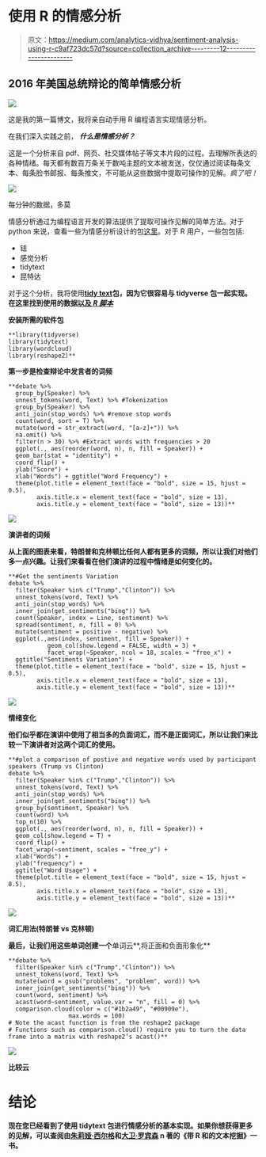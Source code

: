 # 使用 R 的情感分析

> 原文：<https://medium.com/analytics-vidhya/sentiment-analysis-using-r-c9af723dc57d?source=collection_archive---------12----------------------->

## 2016 年美国总统辩论的简单情感分析

![](img/f4162ae025276f9b43c5e557e796c603.png)

这是我的第一篇博文，我将亲自动手用 R 编程语言实现情感分析。

在我们深入实践之前， ***什么是情感分析？***

这是一个分析来自 pdf、网页、社交媒体帖子等文本片段的过程。去理解所表达的各种情绪。每天都有数百万条关于数吨主题的文本被发送，仅仅通过阅读每条文本、每条脸书邮报、每条推文，不可能从这些数据中提取可操作的见解。*疯了吧！*

![](img/5b57d35259903a56f8ea361a28ab843e.png)

每分钟的数据，多莫

情感分析通过为编程语言开发的算法提供了提取可操作见解的简单方法。对于 python 来说，查看一些为情感分析设计的包[这里](https://elitedatascience.com/python-nlp-libraries)。对于 R 用户，一些包包括:

*   铥
*   感觉分析
*   tidytext
*   昆特达

对于这个分析，我将使用[****tidy text****](https://cran.r-project.org/package=tidytext)**包，因为它很容易与 tidyverse 包一起实现。在这里找到使用的数据[以及 *R 脚本*](https://github.com/simmieyungie/Sentiment-Analysis)**

**安装所需的软件包**

```
**library(tidyverse)
library(tidytext)
library(wordcloud)
library(reshape2)**
```

**第一步是检查辩论中发言者的词频**

```
**debate %>% 
  group_by(Speaker) %>%
  unnest_tokens(word, Text) %>% #Tokenization 
  group_by(Speaker) %>% 
  anti_join(stop_words) %>% #remove stop words
  count(word, sort = T) %>% 
  mutate(word = str_extract(word, "[a-z]+")) %>% 
  na.omit() %>% 
  filter(n > 30) %>% #Extract words with frequencies > 20
  ggplot(., aes(reorder(word, n), n, fill = Speaker)) +
  geom_bar(stat = "identity") +
  coord_flip() +
  ylab("Score") +
  xlab("Words") + ggtitle("Word Frequency") +
  theme(plot.title = element_text(face = "bold", size = 15, hjust = 0.5),
        axis.title.x = element_text(face = "bold", size = 13),
        axis.title.y = element_text(face = "bold", size = 13))**
```

**![](img/a40eada694c7c53f3fe0a30956af055f.png)**

**演讲者的词频**

**从上面的图表来看，特朗普和克林顿比任何人都有更多的词频，所以让我们对他们多一点兴趣。让我们来看看在他们演讲的过程中情绪是如何变化的。**

```
**#Get the sentiments Variation
debate %>% 
  filter(Speaker %in% c("Trump","Clinton")) %>% 
  unnest_tokens(word, Text) %>% 
  anti_join(stop_words) %>% 
  inner_join(get_sentiments("bing")) %>% 
  count(Speaker, index = Line, sentiment) %>%
  spread(sentiment, n, fill = 0) %>%
  mutate(sentiment = positive - negative) %>% 
  ggplot(.,aes(index, sentiment, fill = Speaker)) +
           geom_col(show.legend = FALSE, width = 3) +
           facet_wrap(~Speaker, ncol = 18, scales = "free_x") +
  ggtitle("Sentiments Variation") + 
  theme(plot.title = element_text(face = "bold", size = 15, hjust = 0.5),
        axis.title.x = element_text(face = "bold", size = 13),
        axis.title.y = element_text(face = "bold", size = 13))**
```

**![](img/b53d056d77daccdf7ae8dd0c45312a62.png)**

**情绪变化**

**他们似乎都在演讲中使用了相当多的负面词汇，而不是正面词汇，所以让我们来比较一下演讲者对这两个词汇的使用。**

```
**#plot a comparison of postive and negative words used by participant speakers (Trump vs Clinton)
debate %>% 
  filter(Speaker %in% c("Trump","Clinton")) %>% 
  unnest_tokens(word, Text) %>% 
  anti_join(stop_words) %>% 
  inner_join(get_sentiments("bing")) %>% 
  group_by(sentiment, Speaker) %>% 
  count(word) %>% 
  top_n(10) %>% 
  ggplot(., aes(reorder(word, n), n, fill = Speaker)) +
  geom_col(show.legend = T) +
  coord_flip() +
  facet_wrap(~sentiment, scales = "free_y") +
  xlab("Words") +
  ylab("frequency") +
  ggtitle("Word Usage") +
  theme(plot.title = element_text(face = "bold", size = 15, hjust = 0.5),
        axis.title.x = element_text(face = "bold", size = 13),
        axis.title.y = element_text(face = "bold", size = 13))**
```

**![](img/7fdd5736d776f5308ea8affc091956c2.png)**

**词汇用法(特朗普 vs 克林顿)**

**最后，让我们用这些单词创建一个**单词云**,将正面和负面形象化**

```
**debate %>% 
  filter(Speaker %in% c("Trump","Clinton")) %>% 
  unnest_tokens(word, Text) %>% 
  mutate(word = gsub("problems", "problem", word)) %>% 
  inner_join(get_sentiments("bing")) %>% 
  count(word, sentiment) %>% 
  acast(word~sentiment, value.var = "n", fill = 0) %>% 
  comparison.cloud(color = c("#1b2a49", "#00909e"),
                 max.words = 100)
# Note the acast function is from the reshape2 package
# Functions such as comparison.cloud() require you to turn the data frame into a matrix with reshape2’s acast()**
```

**![](img/a4bb5a3a47e7b5df0f3a1382bb9c8ffe.png)**

**比较云**

# ****结论****

**现在您已经看到了使用 tidytext 包进行情感分析的基本实现。如果你想获得更多的见解，可以查阅由[朱莉娅·西尔格](http://juliasilge.com/)和[大卫·罗宾森](http://varianceexplained.org/) n 著的《带 R 和的文本挖掘》一书。**